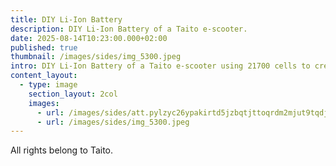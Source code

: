 ```yaml
---
title: DIY Li-Ion Battery
description: DIY Li-Ion Battery of a Taito e-scooter.
date: 2025-08-14T10:23:00.000+02:00
published: true
thumbnail: /images/sides/img_5300.jpeg
intro: DIY Li-Ion Battery of a Taito e-scooter using 21700 cells to create a 48V pack.
content_layout:
  - type: image
    section_layout: 2col
    images:
      - url: /images/sides/att.pylzyc26ypakirtd5jzbqtjttoqrdm2mjut9tqdjqou.jpg
      - url: /images/sides/img_5300.jpeg
---
```

All rights belong to Taito.
